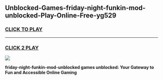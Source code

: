 
## Unblocked-Games-friday-night-funkin-mod-unblocked-Play-Online-Free-yg529
<h3>
<a href="https://premium76.site?title=friday-night-funkin-mod-unblocked&ref=26A">CLICK TO PLAY</a></h3>
<hr>

<h3>
<a href="https://premium76.site?title=friday-night-funkin-mod-unblocked&ref=26A">CLICK 2 PLAY</a>
  
</h3>

<a href="https://premium76.site?title=friday-night-funkin-mod-unblocked&ref=26A"><img src="https://clearcache.store/games.png"></a>


**friday-night-funkin-mod-unblocked games unblocked: Your Gateway to Fun and Accessible Online Gaming**
